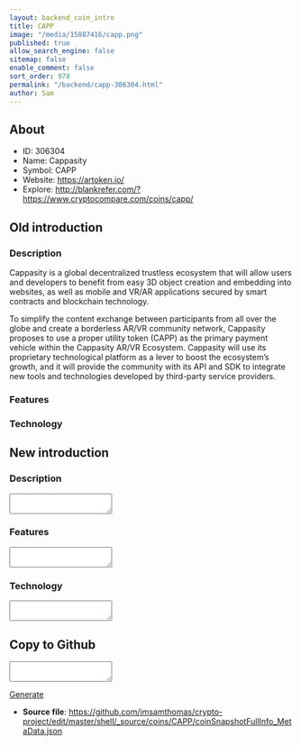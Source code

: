```yaml
---
layout: backend_coin_intro
title: CAPP
image: "/media/15887416/capp.png"
published: true
allow_search_engine: false
sitemap: false
enable_comment: false
sort_order: 978
permalink: "/backend/capp-306304.html"
author: Sam
---
```


## About

- ID: 306304
- Name: Cappasity
- Symbol: CAPP
- Website: https://artoken.io/
- Explore: http://blankrefer.com/?https://www.cryptocompare.com/coins/capp/


## Old introduction

### Description

<p>Cappasity is a global decentralized trustless ecosystem that will allow users and developers to benefit from easy 3D object creation and embedding into websites, as well as mobile and VR/AR applications secured by smart contracts and blockchain technology.</p><p>To simplify the content exchange between participants from all over the globe and create a borderless AR/VR community network, Cappasity proposes to use a proper utility token (CAPP) as the primary payment vehicle within the Cappasity AR/VR Ecosystem. Cappasity will use its proprietary technological platform as a lever to boost the ecosystem’s growth, and it will provide the community with its API and SDK to integrate new tools and technologies developed by third-party service providers.</p>

### Features


### Technology




## New introduction


### Description
<textarea id="meta_description" name="description"></textarea>

### Features
<textarea id="meta_features" name="features"></textarea>

### Technology
<textarea id="meta_technology" name="technology"></textarea>


## Copy to Github

<textarea id="coinsnapshotfullinfo_metadata"></textarea>

<a href="#gen" onclick="generateMetaDatJson()">Generate</a>

- **Source file**: <a href="https://github.com/imsamthomas/crypto-project/edit/master/shell/_source/coins/CAPP/coinSnapshotFullInfo_MetaData.json">https://github.com/imsamthomas/crypto-project/edit/master/shell/_source/coins/CAPP/coinSnapshotFullInfo_MetaData.json</a>

